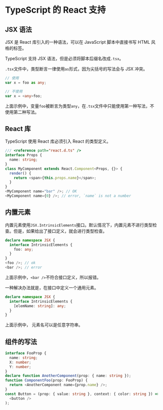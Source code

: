 # TypeScript 的 React 支持

## JSX 语法

JSX 是 React 库引入的一种语法，可以在 JavaScript 脚本中直接书写 HTML 风格的标签。

TypeScript 支持 JSX 语法，但是必须将脚本后缀名改成`.tsx`。

`.tsx`文件中，类型断言一律使用`as`形式，因为尖括号的写法会与 JSX 冲突。

```typescript
// 使用
var x = foo as any;

// 不使用
var x = <any>foo;
```

上面示例中，变量`foo`被断言为类型`any`，在`.tsx`文件中只能使用第一种写法，不使用第二种写法。

## React 库

TypeScript 使用 React 库必须引入 React 的类型定义。

```typescript
/// <reference path="react.d.ts" />
interface Props {
  name: string;
}
class MyComponent extends React.Component<Props, {}> {
  render() {
    return <span>{this.props.name}</span>;
  }
}
<MyComponent name="bar" />; // OK
<MyComponent name={0} />; // error, `name` is not a number
```

## 内置元素

内置元素使用`JSX.IntrinsicElements`接口。默认情况下，内置元素不进行类型检查。但是，如果给出了接口定义，就会进行类型检查。

```typescript
declare namespace JSX {
  interface IntrinsicElements {
    foo: any;
  }
}
<foo />; // ok
<bar />; // error
```

上面示例中，`<bar />`不符合接口定义，所以报错。

一种解决办法就是，在接口中定义一个通用元素。

```typescript
declare namespace JSX {
  interface IntrinsicElements {
    [elemName: string]: any;
  }
}
```

上面示例中， 元素名可以是任意字符串。

## 组件的写法

```typescript
interface FooProp {
  name: string;
  X: number;
  Y: number;
}
declare function AnotherComponent(prop: { name: string });
function ComponentFoo(prop: FooProp) {
  return <AnotherComponent name={prop.name} />;
}
const Button = (prop: { value: string }, context: { color: string }) => (
  <button />
);
```